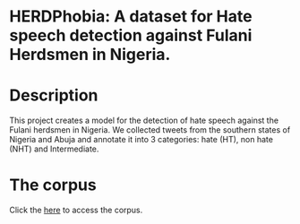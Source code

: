 # HERDPhobia: A dataset for Hate speech detection against Fulani Herdsmen in Nigeria.

 

# Description

This project creates a model for the detection of hate speech against the Fulani herdsmen in Nigeria. We collected tweets from the southern states of Nigeria and Abuja and annotate it into 3 categories: hate (HT), non hate (NHT) and Intermediate. 

# The corpus

Click the [here](https://courpus) to access the corpus.
